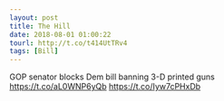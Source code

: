 ```yaml
---
layout: post
title: The Hill
date: 2018-08-01 01:00:22
tourl: http://t.co/t414UtTRv4
tags: [Bill]
---
```

GOP senator blocks Dem bill banning 3-D printed guns https://t.co/aL0WNP6yQb https://t.co/Iyw7cPHxDb